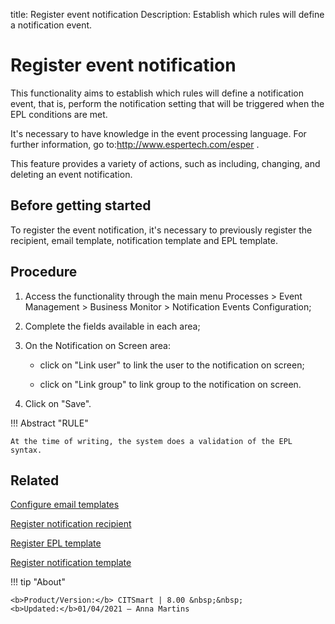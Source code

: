 title: Register event notification
Description: Establish which rules will define a notification event.
# Register event notification

This functionality aims to establish which rules will define a notification
event, that is, perform the notification setting that will be triggered when the
EPL conditions are met.

It's necessary to have knowledge in the event processing language. For further
information, go to:<http://www.espertech.com/esper> .

This feature provides a variety of actions, such as including, changing, and
deleting an event notification.

Before getting started
--------------------------

To register the event notification, it's necessary to previously register the
recipient, email template, notification template and EPL template.

Procedure
-------------

1.  Access the functionality through the main menu Processes \> Event Management
    \> Business Monitor \> Notification Events Configuration;

2.  Complete the fields available in each area;

3.  On the Notification on Screen area:

    * click on "Link user" to link the user to the notification on screen;

    * click on "Link group" to link group to the notification on screen.

1.  Click on "Save".


!!! Abstract "RULE"

    At the time of writing, the system does a validation of the EPL syntax.



Related
-------

[Configure email templates](/en-us/citsmart-platform-8/platform-administration/email-settings/email-templates-configure-email-template.html)

[Register notification recipient](/en-us/citsmart-platform-8/processes/event/configuration/register-notification-recipient.html)

[Register EPL template](/en-us/citsmart-platform-8/processes/event/configuration/register-epl-template.html)

[Register notification template](/en-us/citsmart-platform-8/additional-features/communication-and-notification/notification/configuration/template-create.html)


!!! tip "About"

    <b>Product/Version:</b> CITSmart | 8.00 &nbsp;&nbsp;
    <b>Updated:</b>01/04/2021 – Anna Martins
